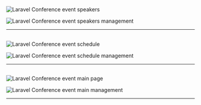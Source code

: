 ##

![Laravel Conference event speakers](https://laraveldaily.com/wp-content/uploads/2019/09/Screen-Shot-2019-09-26-at-11.43.03-AM.png)

![Laravel Conference event speakers management](https://laraveldaily.com/wp-content/uploads/2019/09/Screen-Shot-2019-09-26-at-11.40.12-AM.png)

- - - - -

##

![Laravel Conference event schedule](https://laraveldaily.com/wp-content/uploads/2019/09/Screen-Shot-2019-09-26-at-11.39.17-AM.png)

![Laravel Conference event schedule management](https://laraveldaily.com/wp-content/uploads/2019/09/Screen-Shot-2019-09-26-at-11.40.27-AM.png)

- - - - -

##

![Laravel Conference event main page](https://laraveldaily.com/wp-content/uploads/2019/09/800.png)

![Laravel Conference event main management](https://laraveldaily.com/wp-content/uploads/2019/09/Screen-Shot-2019-09-26-at-11.54.02-AM.png)

- - - - -